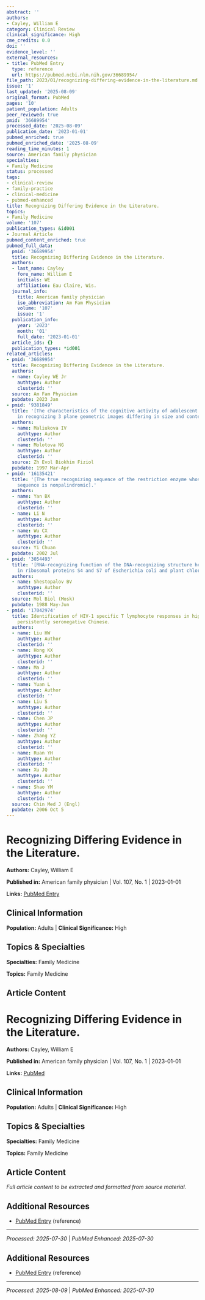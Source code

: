 ```yaml
---
abstract: ''
authors:
- Cayley, William E
category: Clinical Review
clinical_significance: High
cme_credits: 0.0
doi: ''
evidence_level: ''
external_resources:
- title: PubMed Entry
  type: reference
  url: https://pubmed.ncbi.nlm.nih.gov/36689954/
file_path: 2023/01/recognizing-differing-evidence-in-the-literature.md
issue: '1'
last_updated: '2025-08-09'
original_format: PubMed
pages: '10'
patient_population: Adults
peer_reviewed: true
pmid: '36689954'
processed_date: '2025-08-09'
publication_date: '2023-01-01'
pubmed_enriched: true
pubmed_enriched_date: '2025-08-09'
reading_time_minutes: 1
source: American family physician
specialties:
- Family Medicine
status: processed
tags:
- clinical-review
- family-practice
- clinical-medicine
- pubmed-enhanced
title: Recognizing Differing Evidence in the Literature.
topics:
- Family Medicine
volume: '107'
publication_types: &id001
- Journal Article
pubmed_content_enriched: true
pubmed_full_data:
  pmid: '36689954'
  title: Recognizing Differing Evidence in the Literature.
  authors:
  - last_name: Cayley
    fore_name: William E
    initials: WE
    affiliation: Eau Claire, Wis.
  journal_info:
    title: American family physician
    iso_abbreviation: Am Fam Physician
    volume: '107'
    issue: '1'
  publication_info:
    year: '2023'
    month: '01'
    full_date: '2023-01-01'
  article_ids: {}
  publication_types: *id001
related_articles:
- pmid: '36689954'
  title: Recognizing Differing Evidence in the Literature.
  authors:
  - name: Cayley WE Jr
    authtype: Author
    clusterid: ''
  source: Am Fam Physician
  pubdate: 2023 Jan
- pmid: '9381849'
  title: '[The characteristics of the cognitive activity of adolescent chimpanzees
    in recognizing 3 plane geometric images differing in size and content].'
  authors:
  - name: Maliukova IV
    authtype: Author
    clusterid: ''
  - name: Molotova NG
    authtype: Author
    clusterid: ''
  source: Zh Evol Biokhim Fiziol
  pubdate: 1997 Mar-Apr
- pmid: '16135421'
  title: '[The true recognizing sequence of the restriction enzyme whose recognizing
    sequence is nonpalindromic].'
  authors:
  - name: Yan BX
    authtype: Author
    clusterid: ''
  - name: Li N
    authtype: Author
    clusterid: ''
  - name: Wu CX
    authtype: Author
    clusterid: ''
  source: Yi Chuan
  pubdate: 2002 Jul
- pmid: '3054493'
  title: '[RNA-recognizing function of the DNA-recognizing structure helix-turn-helix
    in ribosomal proteins S4 and S7 of Escherichia coli and plant chloroplasts].'
  authors:
  - name: Shestopalov BV
    authtype: Author
    clusterid: ''
  source: Mol Biol (Mosk)
  pubdate: 1988 May-Jun
- pmid: '17042974'
  title: Identification of HIV-1 specific T lymphocyte responses in highly exposed
    persistently seronegative Chinese.
  authors:
  - name: Liu HW
    authtype: Author
    clusterid: ''
  - name: Hong KX
    authtype: Author
    clusterid: ''
  - name: Ma J
    authtype: Author
    clusterid: ''
  - name: Yuan L
    authtype: Author
    clusterid: ''
  - name: Liu S
    authtype: Author
    clusterid: ''
  - name: Chen JP
    authtype: Author
    clusterid: ''
  - name: Zhang YZ
    authtype: Author
    clusterid: ''
  - name: Ruan YH
    authtype: Author
    clusterid: ''
  - name: Xu JQ
    authtype: Author
    clusterid: ''
  - name: Shao YM
    authtype: Author
    clusterid: ''
  source: Chin Med J (Engl)
  pubdate: 2006 Oct 5
---
```


# Recognizing Differing Evidence in the Literature.

**Authors:** Cayley, William E

**Published in:** American family physician | Vol. 107, No. 1 | 2023-01-01

**Links:** [PubMed Entry](https://pubmed.ncbi.nlm.nih.gov/36689954/)

## Clinical Information

**Population:** Adults | **Clinical Significance:** High

## Topics & Specialties

**Specialties:** Family Medicine

**Topics:** Family Medicine

## Article Content

# Recognizing Differing Evidence in the Literature.

**Authors:** Cayley, William E

**Published in:** American family physician | Vol. 107, No. 1 | 2023-01-01

**Links:** [PubMed](https://pubmed.ncbi.nlm.nih.gov/36689954/)

## Clinical Information

**Population:** Adults | **Clinical Significance:** High

## Topics & Specialties

**Specialties:** Family Medicine

**Topics:** Family Medicine

## Article Content

*Full article content to be extracted and formatted from source material.*

## Additional Resources

- [PubMed Entry](https://pubmed.ncbi.nlm.nih.gov/36689954/) (reference)

---

*Processed: 2025-07-30* | *PubMed Enhanced: 2025-07-30*

## Additional Resources

- [PubMed Entry](https://pubmed.ncbi.nlm.nih.gov/36689954/) (reference)

---

*Processed: 2025-08-09* | *PubMed Enhanced: 2025-07-30*

